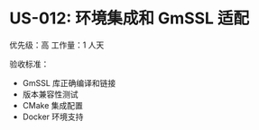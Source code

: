 # US-012: 环境集成和 GmSSL 适配

优先级：高
工作量：1 人天

验收标准：
- GmSSL 库正确编译和链接
- 版本兼容性测试
- CMake 集成配置
- Docker 环境支持
